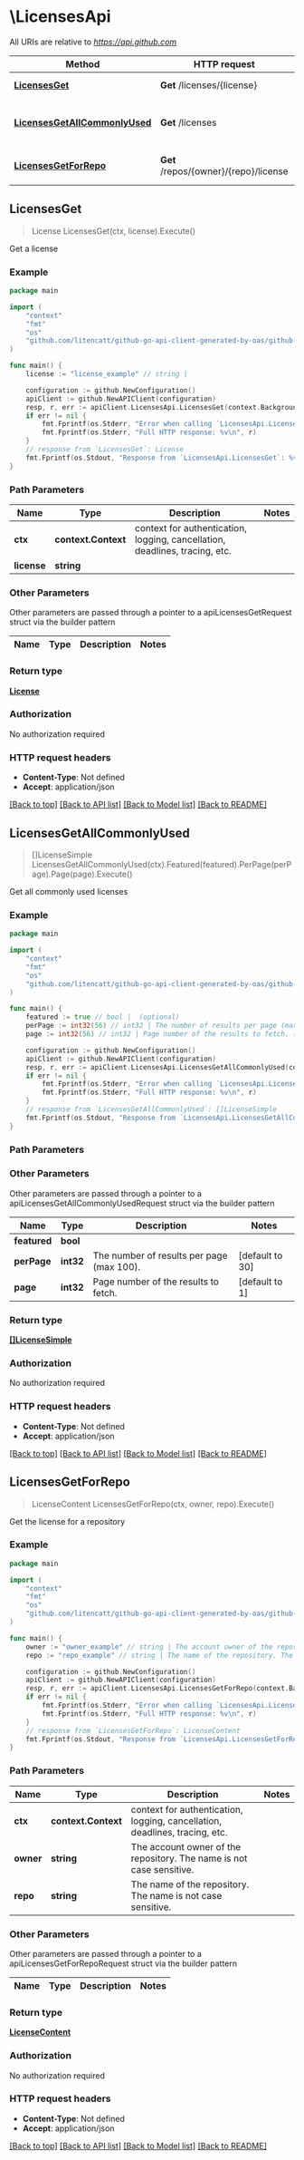 # \LicensesApi

All URIs are relative to *https://api.github.com*

Method | HTTP request | Description
------------- | ------------- | -------------
[**LicensesGet**](LicensesApi.md#LicensesGet) | **Get** /licenses/{license} | Get a license
[**LicensesGetAllCommonlyUsed**](LicensesApi.md#LicensesGetAllCommonlyUsed) | **Get** /licenses | Get all commonly used licenses
[**LicensesGetForRepo**](LicensesApi.md#LicensesGetForRepo) | **Get** /repos/{owner}/{repo}/license | Get the license for a repository



## LicensesGet

> License LicensesGet(ctx, license).Execute()

Get a license



### Example

```go
package main

import (
    "context"
    "fmt"
    "os"
    "github.com/litencatt/github-go-api-client-generated-by-oas/github-go"
)

func main() {
    license := "license_example" // string | 

    configuration := github.NewConfiguration()
    apiClient := github.NewAPIClient(configuration)
    resp, r, err := apiClient.LicensesApi.LicensesGet(context.Background(), license).Execute()
    if err != nil {
        fmt.Fprintf(os.Stderr, "Error when calling `LicensesApi.LicensesGet``: %v\n", err)
        fmt.Fprintf(os.Stderr, "Full HTTP response: %v\n", r)
    }
    // response from `LicensesGet`: License
    fmt.Fprintf(os.Stdout, "Response from `LicensesApi.LicensesGet`: %v\n", resp)
}
```

### Path Parameters


Name | Type | Description  | Notes
------------- | ------------- | ------------- | -------------
**ctx** | **context.Context** | context for authentication, logging, cancellation, deadlines, tracing, etc.
**license** | **string** |  | 

### Other Parameters

Other parameters are passed through a pointer to a apiLicensesGetRequest struct via the builder pattern


Name | Type | Description  | Notes
------------- | ------------- | ------------- | -------------


### Return type

[**License**](License.md)

### Authorization

No authorization required

### HTTP request headers

- **Content-Type**: Not defined
- **Accept**: application/json

[[Back to top]](#) [[Back to API list]](../README.md#documentation-for-api-endpoints)
[[Back to Model list]](../README.md#documentation-for-models)
[[Back to README]](../README.md)


## LicensesGetAllCommonlyUsed

> []LicenseSimple LicensesGetAllCommonlyUsed(ctx).Featured(featured).PerPage(perPage).Page(page).Execute()

Get all commonly used licenses



### Example

```go
package main

import (
    "context"
    "fmt"
    "os"
    "github.com/litencatt/github-go-api-client-generated-by-oas/github-go"
)

func main() {
    featured := true // bool |  (optional)
    perPage := int32(56) // int32 | The number of results per page (max 100). (optional) (default to 30)
    page := int32(56) // int32 | Page number of the results to fetch. (optional) (default to 1)

    configuration := github.NewConfiguration()
    apiClient := github.NewAPIClient(configuration)
    resp, r, err := apiClient.LicensesApi.LicensesGetAllCommonlyUsed(context.Background()).Featured(featured).PerPage(perPage).Page(page).Execute()
    if err != nil {
        fmt.Fprintf(os.Stderr, "Error when calling `LicensesApi.LicensesGetAllCommonlyUsed``: %v\n", err)
        fmt.Fprintf(os.Stderr, "Full HTTP response: %v\n", r)
    }
    // response from `LicensesGetAllCommonlyUsed`: []LicenseSimple
    fmt.Fprintf(os.Stdout, "Response from `LicensesApi.LicensesGetAllCommonlyUsed`: %v\n", resp)
}
```

### Path Parameters



### Other Parameters

Other parameters are passed through a pointer to a apiLicensesGetAllCommonlyUsedRequest struct via the builder pattern


Name | Type | Description  | Notes
------------- | ------------- | ------------- | -------------
 **featured** | **bool** |  | 
 **perPage** | **int32** | The number of results per page (max 100). | [default to 30]
 **page** | **int32** | Page number of the results to fetch. | [default to 1]

### Return type

[**[]LicenseSimple**](LicenseSimple.md)

### Authorization

No authorization required

### HTTP request headers

- **Content-Type**: Not defined
- **Accept**: application/json

[[Back to top]](#) [[Back to API list]](../README.md#documentation-for-api-endpoints)
[[Back to Model list]](../README.md#documentation-for-models)
[[Back to README]](../README.md)


## LicensesGetForRepo

> LicenseContent LicensesGetForRepo(ctx, owner, repo).Execute()

Get the license for a repository



### Example

```go
package main

import (
    "context"
    "fmt"
    "os"
    "github.com/litencatt/github-go-api-client-generated-by-oas/github-go"
)

func main() {
    owner := "owner_example" // string | The account owner of the repository. The name is not case sensitive.
    repo := "repo_example" // string | The name of the repository. The name is not case sensitive.

    configuration := github.NewConfiguration()
    apiClient := github.NewAPIClient(configuration)
    resp, r, err := apiClient.LicensesApi.LicensesGetForRepo(context.Background(), owner, repo).Execute()
    if err != nil {
        fmt.Fprintf(os.Stderr, "Error when calling `LicensesApi.LicensesGetForRepo``: %v\n", err)
        fmt.Fprintf(os.Stderr, "Full HTTP response: %v\n", r)
    }
    // response from `LicensesGetForRepo`: LicenseContent
    fmt.Fprintf(os.Stdout, "Response from `LicensesApi.LicensesGetForRepo`: %v\n", resp)
}
```

### Path Parameters


Name | Type | Description  | Notes
------------- | ------------- | ------------- | -------------
**ctx** | **context.Context** | context for authentication, logging, cancellation, deadlines, tracing, etc.
**owner** | **string** | The account owner of the repository. The name is not case sensitive. | 
**repo** | **string** | The name of the repository. The name is not case sensitive. | 

### Other Parameters

Other parameters are passed through a pointer to a apiLicensesGetForRepoRequest struct via the builder pattern


Name | Type | Description  | Notes
------------- | ------------- | ------------- | -------------



### Return type

[**LicenseContent**](LicenseContent.md)

### Authorization

No authorization required

### HTTP request headers

- **Content-Type**: Not defined
- **Accept**: application/json

[[Back to top]](#) [[Back to API list]](../README.md#documentation-for-api-endpoints)
[[Back to Model list]](../README.md#documentation-for-models)
[[Back to README]](../README.md)

